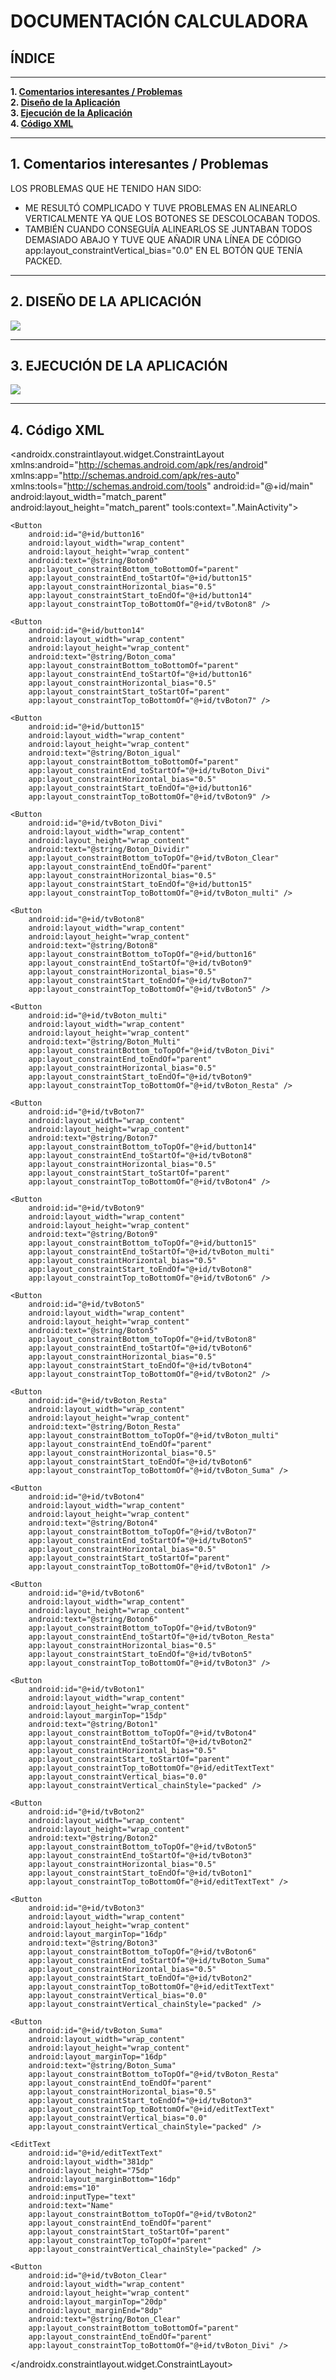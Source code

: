 # DOCUMENTACIÓN CALCULADORA
## ÍNDICE

---

**1. [Comentarios interesantes / Problemas](#1-comentarios-interesantes--problemas)**  
**2. [Diseño de la Aplicación](#2-diseño-de-la-aplicación)**  
**3. [Ejecución de la Aplicación](#3-ejecución-de-la-aplicación)**  
**4. [Código XML](#4-código-xml)**

---

## 1. Comentarios interesantes / Problemas

LOS PROBLEMAS QUE HE TENIDO HAN SIDO:

- ME RESULTÓ COMPLICADO Y TUVE PROBLEMAS EN ALINEARLO VERTICALMENTE YA QUE LOS BOTONES SE DESCOLOCABAN TODOS.
- TAMBIÉN CUANDO CONSEGUÍA ALINEARLOS SE JUNTABAN TODOS DEMASIADO ABAJO Y TUVE QUE AÑADIR UNA LÍNEA DE CÓDIGO  app:layout_constraintVertical_bias="0.0" 
  EN EL BOTÓN QUE TENÍA PACKED.

---

## 2. DISEÑO DE LA APLICACIÓN
<IMG SRC="Diseño.jpg">

---
## 3. EJECUCIÓN DE LA APLICACIÓN
<IMG SRC="Ejecucion.jpg">

---
## 4. Código XML 
<?xml version="1.0" encoding="utf-8"?>
<androidx.constraintlayout.widget.ConstraintLayout xmlns:android="http://schemas.android.com/apk/res/android"
    xmlns:app="http://schemas.android.com/apk/res-auto"
    xmlns:tools="http://schemas.android.com/tools"
    android:id="@+id/main"
    android:layout_width="match_parent"
    android:layout_height="match_parent"
    tools:context=".MainActivity">

    <Button
        android:id="@+id/button16"
        android:layout_width="wrap_content"
        android:layout_height="wrap_content"
        android:text="@string/Boton0"
        app:layout_constraintBottom_toBottomOf="parent"
        app:layout_constraintEnd_toStartOf="@+id/button15"
        app:layout_constraintHorizontal_bias="0.5"
        app:layout_constraintStart_toEndOf="@+id/button14"
        app:layout_constraintTop_toBottomOf="@+id/tvBoton8" />

    <Button
        android:id="@+id/button14"
        android:layout_width="wrap_content"
        android:layout_height="wrap_content"
        android:text="@string/Boton_coma"
        app:layout_constraintBottom_toBottomOf="parent"
        app:layout_constraintEnd_toStartOf="@+id/button16"
        app:layout_constraintHorizontal_bias="0.5"
        app:layout_constraintStart_toStartOf="parent"
        app:layout_constraintTop_toBottomOf="@+id/tvBoton7" />

    <Button
        android:id="@+id/button15"
        android:layout_width="wrap_content"
        android:layout_height="wrap_content"
        android:text="@string/Boton_igual"
        app:layout_constraintBottom_toBottomOf="parent"
        app:layout_constraintEnd_toStartOf="@+id/tvBoton_Divi"
        app:layout_constraintHorizontal_bias="0.5"
        app:layout_constraintStart_toEndOf="@+id/button16"
        app:layout_constraintTop_toBottomOf="@+id/tvBoton9" />

    <Button
        android:id="@+id/tvBoton_Divi"
        android:layout_width="wrap_content"
        android:layout_height="wrap_content"
        android:text="@string/Boton_Dividir"
        app:layout_constraintBottom_toTopOf="@+id/tvBoton_Clear"
        app:layout_constraintEnd_toEndOf="parent"
        app:layout_constraintHorizontal_bias="0.5"
        app:layout_constraintStart_toEndOf="@+id/button15"
        app:layout_constraintTop_toBottomOf="@+id/tvBoton_multi" />

    <Button
        android:id="@+id/tvBoton8"
        android:layout_width="wrap_content"
        android:layout_height="wrap_content"
        android:text="@string/Boton8"
        app:layout_constraintBottom_toTopOf="@+id/button16"
        app:layout_constraintEnd_toStartOf="@+id/tvBoton9"
        app:layout_constraintHorizontal_bias="0.5"
        app:layout_constraintStart_toEndOf="@+id/tvBoton7"
        app:layout_constraintTop_toBottomOf="@+id/tvBoton5" />

    <Button
        android:id="@+id/tvBoton_multi"
        android:layout_width="wrap_content"
        android:layout_height="wrap_content"
        android:text="@string/Boton_Multi"
        app:layout_constraintBottom_toTopOf="@+id/tvBoton_Divi"
        app:layout_constraintEnd_toEndOf="parent"
        app:layout_constraintHorizontal_bias="0.5"
        app:layout_constraintStart_toEndOf="@+id/tvBoton9"
        app:layout_constraintTop_toBottomOf="@+id/tvBoton_Resta" />

    <Button
        android:id="@+id/tvBoton7"
        android:layout_width="wrap_content"
        android:layout_height="wrap_content"
        android:text="@string/Boton7"
        app:layout_constraintBottom_toTopOf="@+id/button14"
        app:layout_constraintEnd_toStartOf="@+id/tvBoton8"
        app:layout_constraintHorizontal_bias="0.5"
        app:layout_constraintStart_toStartOf="parent"
        app:layout_constraintTop_toBottomOf="@+id/tvBoton4" />

    <Button
        android:id="@+id/tvBoton9"
        android:layout_width="wrap_content"
        android:layout_height="wrap_content"
        android:text="@string/Boton9"
        app:layout_constraintBottom_toTopOf="@+id/button15"
        app:layout_constraintEnd_toStartOf="@+id/tvBoton_multi"
        app:layout_constraintHorizontal_bias="0.5"
        app:layout_constraintStart_toEndOf="@+id/tvBoton8"
        app:layout_constraintTop_toBottomOf="@+id/tvBoton6" />

    <Button
        android:id="@+id/tvBoton5"
        android:layout_width="wrap_content"
        android:layout_height="wrap_content"
        android:text="@string/Boton5"
        app:layout_constraintBottom_toTopOf="@+id/tvBoton8"
        app:layout_constraintEnd_toStartOf="@+id/tvBoton6"
        app:layout_constraintHorizontal_bias="0.5"
        app:layout_constraintStart_toEndOf="@+id/tvBoton4"
        app:layout_constraintTop_toBottomOf="@+id/tvBoton2" />

    <Button
        android:id="@+id/tvBoton_Resta"
        android:layout_width="wrap_content"
        android:layout_height="wrap_content"
        android:text="@string/Boton_Resta"
        app:layout_constraintBottom_toTopOf="@+id/tvBoton_multi"
        app:layout_constraintEnd_toEndOf="parent"
        app:layout_constraintHorizontal_bias="0.5"
        app:layout_constraintStart_toEndOf="@+id/tvBoton6"
        app:layout_constraintTop_toBottomOf="@+id/tvBoton_Suma" />

    <Button
        android:id="@+id/tvBoton4"
        android:layout_width="wrap_content"
        android:layout_height="wrap_content"
        android:text="@string/Boton4"
        app:layout_constraintBottom_toTopOf="@+id/tvBoton7"
        app:layout_constraintEnd_toStartOf="@+id/tvBoton5"
        app:layout_constraintHorizontal_bias="0.5"
        app:layout_constraintStart_toStartOf="parent"
        app:layout_constraintTop_toBottomOf="@+id/tvBoton1" />

    <Button
        android:id="@+id/tvBoton6"
        android:layout_width="wrap_content"
        android:layout_height="wrap_content"
        android:text="@string/Boton6"
        app:layout_constraintBottom_toTopOf="@+id/tvBoton9"
        app:layout_constraintEnd_toStartOf="@+id/tvBoton_Resta"
        app:layout_constraintHorizontal_bias="0.5"
        app:layout_constraintStart_toEndOf="@+id/tvBoton5"
        app:layout_constraintTop_toBottomOf="@+id/tvBoton3" />

    <Button
        android:id="@+id/tvBoton1"
        android:layout_width="wrap_content"
        android:layout_height="wrap_content"
        android:layout_marginTop="15dp"
        android:text="@string/Boton1"
        app:layout_constraintBottom_toTopOf="@+id/tvBoton4"
        app:layout_constraintEnd_toStartOf="@+id/tvBoton2"
        app:layout_constraintHorizontal_bias="0.5"
        app:layout_constraintStart_toStartOf="parent"
        app:layout_constraintTop_toBottomOf="@+id/editTextText"
        app:layout_constraintVertical_bias="0.0"
        app:layout_constraintVertical_chainStyle="packed" />

    <Button
        android:id="@+id/tvBoton2"
        android:layout_width="wrap_content"
        android:layout_height="wrap_content"
        android:text="@string/Boton2"
        app:layout_constraintBottom_toTopOf="@+id/tvBoton5"
        app:layout_constraintEnd_toStartOf="@+id/tvBoton3"
        app:layout_constraintHorizontal_bias="0.5"
        app:layout_constraintStart_toEndOf="@+id/tvBoton1"
        app:layout_constraintTop_toBottomOf="@+id/editTextText" />

    <Button
        android:id="@+id/tvBoton3"
        android:layout_width="wrap_content"
        android:layout_height="wrap_content"
        android:layout_marginTop="16dp"
        android:text="@string/Boton3"
        app:layout_constraintBottom_toTopOf="@+id/tvBoton6"
        app:layout_constraintEnd_toStartOf="@+id/tvBoton_Suma"
        app:layout_constraintHorizontal_bias="0.5"
        app:layout_constraintStart_toEndOf="@+id/tvBoton2"
        app:layout_constraintTop_toBottomOf="@+id/editTextText"
        app:layout_constraintVertical_bias="0.0"
        app:layout_constraintVertical_chainStyle="packed" />

    <Button
        android:id="@+id/tvBoton_Suma"
        android:layout_width="wrap_content"
        android:layout_height="wrap_content"
        android:layout_marginTop="16dp"
        android:text="@string/Boton_Suma"
        app:layout_constraintBottom_toTopOf="@+id/tvBoton_Resta"
        app:layout_constraintEnd_toEndOf="parent"
        app:layout_constraintHorizontal_bias="0.5"
        app:layout_constraintStart_toEndOf="@+id/tvBoton3"
        app:layout_constraintTop_toBottomOf="@+id/editTextText"
        app:layout_constraintVertical_bias="0.0"
        app:layout_constraintVertical_chainStyle="packed" />

    <EditText
        android:id="@+id/editTextText"
        android:layout_width="381dp"
        android:layout_height="75dp"
        android:layout_marginBottom="16dp"
        android:ems="10"
        android:inputType="text"
        android:text="Name"
        app:layout_constraintBottom_toTopOf="@+id/tvBoton2"
        app:layout_constraintEnd_toEndOf="parent"
        app:layout_constraintStart_toStartOf="parent"
        app:layout_constraintTop_toTopOf="parent"
        app:layout_constraintVertical_chainStyle="packed" />

    <Button
        android:id="@+id/tvBoton_Clear"
        android:layout_width="wrap_content"
        android:layout_height="wrap_content"
        android:layout_marginTop="20dp"
        android:layout_marginEnd="8dp"
        android:text="@string/Boton_Clear"
        app:layout_constraintBottom_toBottomOf="parent"
        app:layout_constraintEnd_toEndOf="parent"
        app:layout_constraintTop_toBottomOf="@+id/tvBoton_Divi" />

</androidx.constraintlayout.widget.ConstraintLayout>
